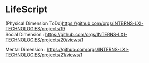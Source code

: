 # LifeScript
(Physical Dimension ToDo)https://github.com/orgs/INTERNS-LXI-TECHNOLOGIES/projects/19  
Social Dimension : https://github.com/orgs/INTERNS-LXI-TECHNOLOGIES/projects/20/views/1

Mental Dimension  : https://github.com/orgs/INTERNS-LXI-TECHNOLOGIES/projects/21/views/1
